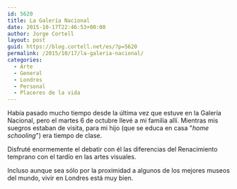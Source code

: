 ```yaml
---
id: 5620
title: La Galería Nacional
date: 2015-10-17T22:46:53+00:00
author: Jorge Cortell
layout: post
guid: https://blog.cortell.net/es/?p=5620
permalink: /2015/10/17/la-galeria-nacional/
categories:
  - Arte
  - General
  - Londres
  - Personal
  - Placeres de la vida
---
```

Había pasado mucho tiempo desde la última vez que estuve en la Galería Nacional, pero el martes 6 de octubre llevé a mi familia allí. Mientras mis suegros estaban de visita, para mi hijo (que se educa en casa "_home schooling_") era tiempo de clase.

Disfruté enormemente el debatir con él las diferencias del Renacimiento temprano con el tardío en las artes visuales.

Incluso aunque sea sólo por la proximidad a algunos de los mejores museos del mundo, vivir en Londres está muy bien.